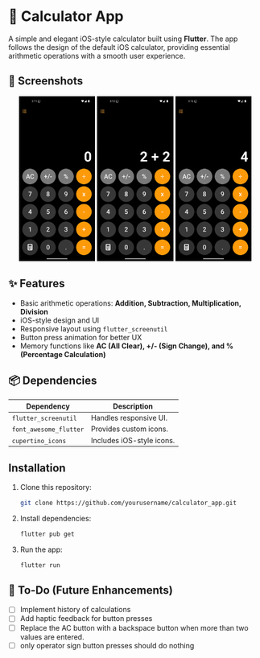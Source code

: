# 📱 Calculator App

A simple and elegant iOS-style calculator built using **Flutter**. The app follows the design of the default iOS calculator, providing essential arithmetic operations with a smooth user experience.


## 📱 Screenshots

<p align="center">
   <img src="app_screenshots/screenshot_one.png" width="30%"> 
   <img src="app_screenshots/screenshot_two.png" width="30%"> 
   <img src="app_screenshots/screenshot_three.png" width="30%">
</p>


## ✨ Features

- Basic arithmetic operations: **Addition, Subtraction, Multiplication, Division**
- iOS-style design and UI
- Responsive layout using `flutter_screenutil`
- Button press animation for better UX
- Memory functions like **AC (All Clear), +/- (Sign Change), and % (Percentage Calculation)**


## 📦 Dependencies

| Dependency             | Description                   |
|------------------------|-------------------------------|
| `flutter_screenutil`   | Handles responsive UI.       |
| `font_awesome_flutter` | Provides custom icons.       |
| `cupertino_icons`      | Includes iOS-style icons.    |


## Installation

1. Clone this repository:
   ```sh
   git clone https://github.com/yourusername/calculator_app.git
   ```

2. Install dependencies:
   ```sh
   flutter pub get
   ```

3. Run the app:
   ```sh
   flutter run
   ```

## 📌 To-Do (Future Enhancements)

- [ ] Implement history of calculations
- [ ] Add haptic feedback for button presses
- [ ] Replace the AC button with a backspace button when more than two values are entered.
- [ ] only operator sign button presses should do nothing